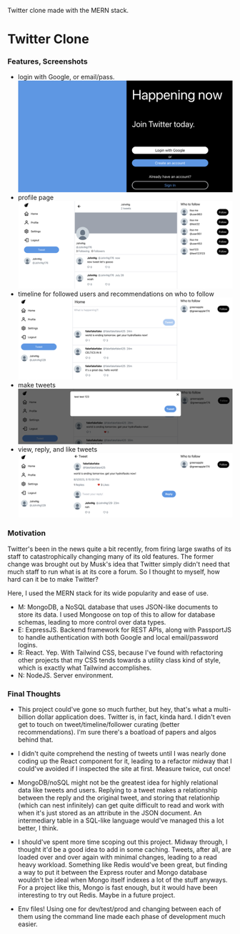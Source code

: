 Twitter clone made with the MERN stack.

<!-- ### To start:
- for `/backend` and `/frontend/`:
    - `npm i` to install all files
    - `npm start` -->

# Twitter Clone

### Features, Screenshots
- login with Google, or email/pass.
![login](./imgs/login.png?raw=true "login")
- profile page
![profile](./imgs/profile.png?raw=true "profile")
- timeline for followed users and recommendations on who to follow
![timeline](./imgs/timeline.png?raw=true "timeline")
- make tweets
![makeTweet](./imgs/makeTweet.png?raw=true "makeTweet")
- view, reply, and like tweets
![tweetchain](./imgs/tweetchain.png?raw=true "tweetchain")

### Motivation
Twitter's been in the news quite a bit recently, from firing large swaths of its staff
to catastrophically changing many of its old features. The former change was brought out
by Musk's idea that Twitter simply didn't need that much staff to run what is at its core
a forum. So I thought to myself, how hard can it be to make Twitter?

Here, I used the MERN stack for its wide popularity and ease of use. 
- M: MongoDB, a NoSQL database that uses JSON-like documents to store its data. I used
Mongoose on top of this to allow for database schemas, leading to more control over 
data types.
- E: ExpressJS. Backend framework for REST APIs, along with PassportJS to handle
authentication with both Google and local email/password logins.
- R: React. Yep. With Tailwind CSS, because I've found with refactoring other projects
that my CSS tends towards a utility class kind of style, which is exactly what Tailwind
accomplishes.
- N: NodeJS. Server environment.
### Final Thoughts
- This project could've gone so much further, but hey, that's what a multi-billion dollar 
application does. Twitter is, in fact, kinda hard. I didn't even get to touch on tweet/timeline/follower 
curating (better recommendations). I'm sure there's a boatload of papers and algos behind that.

- I didn't quite comprehend the nesting of tweets until
I was nearly done coding up the React component for it, leading to a refactor midway that I
could've avoided if I inspected the site at first. Measure twice, cut once!

- MongoDB/noSQL might not be the greatest idea for highly relational data like tweets 
and users. Replying to a tweet makes a relationship between the reply and the original
tweet, and storing that relationhip (which can nest infinitely) can get quite difficult to read
and work with when it's just stored as an attribute in the JSON document. An intermediary table in 
a SQL-like language would've managed this a lot better, I think.

- I should've spent more time scoping out this project. Midway through, I thought it'd be a good
idea to add in some caching. Tweets, after all, are loaded over and over again with minimal
changes, leading to a read heavy workload. Something like Redis would've been great, but finding
a way to put it between the Express router and Mongo database wouldn't be ideal when Mongo
itself indexes a lot of the stuff anyways. For a project like this, Mongo is fast enough,
but it would have been interesting to try out Redis. Maybe in a future project. 

- Env files! Using one for dev/test/prod and changing between each of them
using the command line made each phase of development much easier.